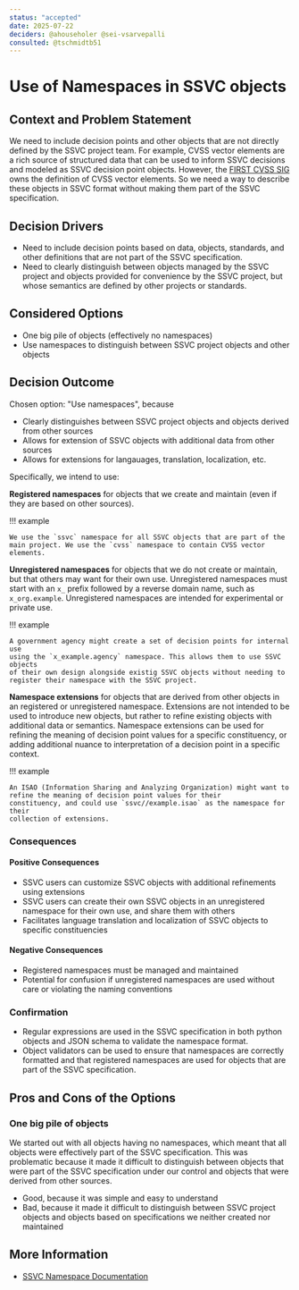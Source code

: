 ```yaml
---
status: "accepted"
date: 2025-07-22
deciders: @ahouseholer @sei-vsarvepalli
consulted: @tschmidtb51
---
```

# Use of Namespaces in SSVC objects

## Context and Problem Statement

We need to include decision points and other objects that are not directly
defined by the SSVC project team. For example, CVSS vector elements are a
rich source of structured data that can be used to inform SSVC decisions and
modeled as SSVC decision point objects. However, the
[FIRST CVSS SIG](https://www.first.org/cvss) owns the definition of CVSS vector
elements. So we need a way to describe these objects in SSVC format
without making them part of the SSVC specification.

## Decision Drivers

- Need to include decision points based on data, objects, standards, and other
  definitions that are not part of the SSVC specification.
- Need to clearly distinguish between objects managed by the SSVC project and
  objects provided for convenience by the SSVC project, but whose semantics are
  defined by other projects or standards.

## Considered Options

- One big pile of objects (effectively no namespaces)
- Use namespaces to distinguish between SSVC project objects and other objects

## Decision Outcome

Chosen option: "Use namespaces", because

- Clearly distinguishes between SSVC project objects and objects derived from other sources
- Allows for extension of SSVC objects with additional data from other sources
- Allows for extensions for langauages, translation, localization, etc.

Specifically, we intend to use:

**Registered namespaces** for objects that we create and maintain (even if they are
based on other sources).

!!! example

    We use the `ssvc` namespace for all SSVC objects that are part of the
    main project. We use the `cvss` namespace to contain CVSS vector elements.

**Unregistered namespaces** for objects that we do not create or maintain, but
that others may want for their own use. Unregistered namespaces must start with 
an `x_` prefix followed by a reverse domain name, such as `x_org.example`.
Unregistered namespaces are intended for experimental or private use.

!!! example

    A government agency might create a set of decision points for internal use 
    using the `x_example.agency` namespace. This allows them to use SSVC objects
    of their own design alongside existig SSVC objects without needing to
    register their namespace with the SSVC project.

**Namespace extensions** for objects that are derived from other objects in an
registered or unregistered namespace. Extensions are not intended to be used to
introduce new objects, but rather to refine existing objects with additional data
or semantics.
Namespace extensions can be used for refining the meaning of decision point
values for a specific constituency, or adding additional nuance to
interpretation of a decision point in a specific context.

!!! example

    An ISAO (Information Sharing and Analyzing Organization) might want to refine the meaning of decision point values for their
    constituency, and could use `ssvc//example.isao` as the namespace for their
    collection of extensions.

### Consequences

#### Positive Consequences

- SSVC users can customize SSVC objects with additional refinements using extensions
- SSVC users can create their own SSVC objects in an unregistered namespace for
  their own use, and share them with others
- Facilitates language translation and localization of SSVC objects to specific
  constituencies

#### Negative Consequences

- Registered namespaces must be managed and maintained
- Potential for confusion if unregistered namespaces are used without care or
  violating the naming conventions

<!-- This is an optional element. Feel free to remove. -->
### Confirmation

- Regular expressions are used in the SSVC specification in both python objects
  and JSON schema to validate the namespace format.
- Object validators can be used to ensure that namespaces are correctly formatted
  and that registered namespaces are used for objects that are part of the SSVC
  specification.

<!-- This is an optional element. Feel free to remove. -->
## Pros and Cons of the Options

### One big pile of objects

We started out with all objects having no namespaces, which meant that
all objects were effectively part of the SSVC specification. This was problematic
because it made it difficult to distinguish between objects that were part of the
SSVC specification under our control and objects that were derived from other sources.

- Good, because it was simple and easy to understand
- Bad, because it made it difficult to distinguish between SSVC project objects and
  objects based on specifications we neither created nor maintained

<!-- This is an optional element. Feel free to remove. -->
## More Information

- [SSVC Namespace Documentation](../reference/code/namespaces.md)
